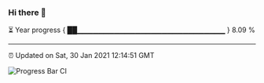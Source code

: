 ### Hi there 👋

⏳ Year progress { ██▁▁▁▁▁▁▁▁▁▁▁▁▁▁▁▁▁▁▁▁▁▁▁▁▁▁▁▁ } 8.09 %

---

⏰ Updated on Sat, 30 Jan 2021 12:14:51 GMT

![Progress Bar CI](https://github.com/liununu/liununu/workflows/Progress%20Bar%20CI/badge.svg)
